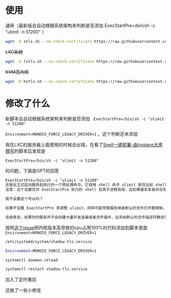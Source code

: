 # 使用
通用（最新版会自动根据系统架构来判断是否添加 ExecStartPre=/bin/sh -c "ulimit -n 51200" ）

```bash
wget -O stls.sh --no-check-certificate https://raw.githubusercontent.com/tunecc/ShadowTLS-Manager/refs/heads/main/stls.sh && chmod +x lstls.sh && ./stls.sh
```



~~LXC系统~~

```bash
wget -O lstls.sh --no-check-certificate https://raw.githubusercontent.com/tunecc/ShadowTLS-Manager/refs/heads/main/lstls.sh && chmod +x lstls.sh && ./lstls.sh
```

~~KVM高内核~~

```bash
wget -O hstls.sh --no-check-certificate https://raw.githubusercontent.com/tunecc/ShadowTLS-Manager/refs/heads/main/hstls.sh && chmod +x hstls.sh && ./hstls.sh
```

# 修改了什么

新脚本会自动根据系统架构来判断是否添加 ` ExecStartPre=/bin/sh -c "ulimit -n 51200"`

`Environment=MONOIO_FORCE_LEGACY_DRIVER=1` ，这个判断还未添加

我在LXC的服务器上面使用的时候会出错，在看了[Snell一键部署-由jinqians大佬撰写](https://github.com/jinqians/snell.sh)的脚本后发现是

```
ExecStartPre=/bin/sh -c "ulimit -n 51200"
```

的问题，下面是GPT的回答

```txt
ExecStartPre=/bin/sh -c "ulimit -n 51200"
这是在正式启动服务前执行的一个预处理命令。它调用 shell 命令 ulimit 来将当前 shell 的最大文件描述符限制设置为 51200。
注意：这个设置仅对 ExecStartPre 执行的 shell 及其子进程有效，且如果服务本身并没有继承这个调整的话，实际生效的还是 systemd 的 LimitNOFILE 指定的数值。

我不设置这个可以吗？

如果不设置 ExecStartPre 来调整 ulimit，同样可能导致服务继承默认的文件打开数限制，从而在实际运行中遇到 "too many open files" 的错误。

总结来说，如果你的服务并不会创建大量并发连接或者文件操作，且系统默认的文件描述符数足够使用，那么可以不设置。但如果预期负载较高，建议适当提高限制，以避免潜在的资源不足问题。
```

按照[这个issue](https://github.com/ihciah/shadow-tls/issues/109)把内核版本高导致的cpu占用100%的代码添加到脚本里面
`Environment=MONOIO_FORCE_LEGACY_DRIVER=1`

```bash
/etc/systemd/system/shadow-tls.service

Environment=MONOIO_FORCE_LEGACY_DRIVER=1

systemctl daemon-reload

systemctl restart shadow-tls.service
```



加入了定时重启

还做了一些小修改

